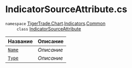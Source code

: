 
# IndicatorSourceAttribute.cs
`namespace` [TigerTrade.Chart](../../../../TigerTrade.Chart.md).[Indicators](../../../../TigerTrade.Chart/Indicators.md).[Common](../../../../TigerTrade.Chart/Indicators/Common.md)  
&nbsp;&nbsp;&nbsp;&nbsp;&nbsp;&nbsp;&nbsp;&nbsp;&nbsp;`class` [IndicatorSourceAttribute](../IndicatorSourceAttribute.cs.md)

| Название | Описание |
| --- | --- |
| [`Name`](./Свойства/Name.md) | *Описание* |
| [`Type`](./Свойства/Type.md) | *Описание* |
